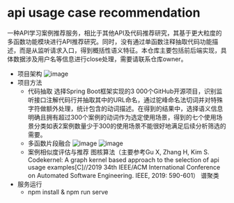 # api usage case recommendation

一种API学习案例推荐服务，相比于其他API及代码推荐研究，其基于更大粒度的多函数功能模块进行API推荐研究。同时，没有通过单函数注释抽取代码功能描述，而是从监听请求入口，得到概括性语义特征。本仓库主要包括前后端实现，具体数据涉及用户名等信息进行close处理，需要请联系仓库owner。
- 项目架构
![image](https://user-images.githubusercontent.com/46640542/200562061-bed1f652-6044-44cf-bdb5-8fb09651b8bf.png)
- 项目方法
  - 代码抽取
  选择Spring Boot框架实现的3 000个GitHub开源项目，识别监听接口注解代码行并抽取其中的URL命名，通过驼峰命名法切词并对特殊字符做额外处理，统计包含的动词描述。在得到的结果中，选择语义信息明确且拥有超过300个案例的动词作为选定使用场景，得到的七个使用场景分类如表2案例数量少于300的使用场景不能很好地满足后续分析筛选的需要。
  - 多函数片段融合
   ![image](https://user-images.githubusercontent.com/46640542/200562496-bf322cf8-dfd7-463e-b67d-3138d0449897.png)
   ![image](https://user-images.githubusercontent.com/46640542/200562523-2993f081-8bca-4ebc-882a-c4b68e8a282b.png)
  - 案例相似度评估与推荐
   图核算法（主要参考Gu X, Zhang H, Kim S. Codekernel: A graph kernel based approach to the selection of api usage examples[C]//2019 34th IEEE/ACM International Conference on Automated Software Engineering. IEEE, 2019: 590-601）
   谱聚类
- 服务运行
   - npm install & npm run serve
   

  
